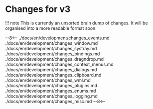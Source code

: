 # Changes for v3

!!! note This is currently an unsorted brain dump of changes. It will be
organised into a more readable format soon.

--8<-- ./docs/en/development/changes_events.md
./docs/en/development/changes_window.md ./docs/en/development/changes_systray.md
./docs/en/development/changes_bindings.md
./docs/en/development/changes_dragndrop.md
./docs/en/development/changes_context_menus.md
./docs/en/development/changes_dialogs.md
./docs/en/development/changes_clipboard.md ./docs/en/development/changes_wml.md
./docs/en/development/changes_plugins.md ./docs/en/development/changes_enums.md
./docs/en/development/changes_logging.md ./docs/en/development/changes_misc.md
--8<--
